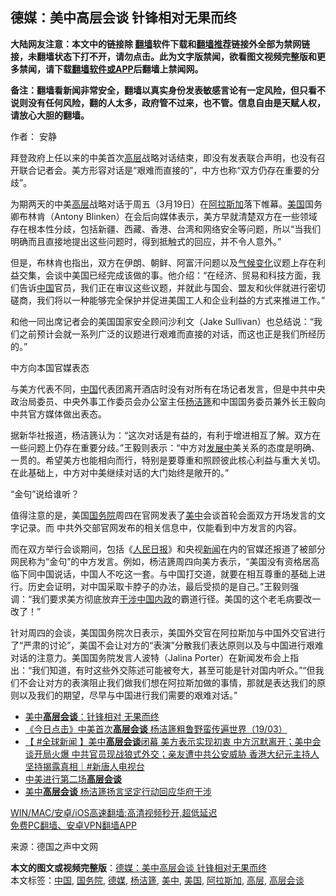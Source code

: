  <h2>德媒：美中高层会谈 针锋相对无果而终</h2> <p class="notice"><b>大陆网友注意：本文中的链接除 <a href="https://github.com/bannedbook/fanqiang" >翻墙</a>软件下载和<a href="https://github.com/killgcd/justmysocks/blob/master/README.md">翻墙推荐</a>链接外全部为禁网链接，未翻墙状态下打不开，请勿点击。此为文字版禁闻，欲看图文视频完整版和更多禁闻，请下载<a href="https://github.com/bannedbook/fanqiang">翻墙软件或APP</a>后翻墙上禁闻网。</p><p>备注：翻墙看新闻非常安全，翻墙以真实身份发表敏感言论有一定风险，但只看不说则没有任何风险，翻的人太多，政府管不过来，也不管。信息自由是天赋人权，请放心大胆的翻墙。</b></p>  <div class="entry"> <p>作者： 安静</p> <p>拜登政府上任以来的中美首次<span class='wp_keywordlink_affiliate'><a href="https://www.bannedbook.org/bnews/ccpdope/" title="中共高层内幕" target="_blank">高层</a></span>战略对话结束，即没有发表联合声明，也没有召开联合记者会。美方形容对话是“艰难而直接的”，中方也称“双方仍存在重要的分歧”。</p> <p>为期两天的中美<a href="https://www.bannedbook.org/bnews/tag/%E9%AB%98%E5%B1%82/" class="st_tag internal_tag" rel="tag" title="标签 高层 下的日志">高层</a>战略对话于周五（3月19日）在<a href="https://www.bannedbook.org/bnews/tag/%e9%98%bf%e6%8b%89%e6%96%af%e5%8a%a0/" class="st_tag internal_tag" rel="tag" title="标签 阿拉斯加 下的日志">阿拉斯加</a>落下帷幕。<a href="https://www.bannedbook.org/bnews/tag/%e7%be%8e%e5%9b%bd/" class="st_tag internal_tag" rel="tag" title="标签 美国 下的日志">美国</a>国务卿布林肯（Antony Blinken）在会后向媒体表示，美方早就清楚双方在一些领域存在根本性分歧，包括新疆、西藏、香港、台湾和网络安全等问题，所以“当我们明确而且直接地提出这些问题时，得到抵触式的回应，并不令人意外。”</p>  <p>但是，布林肯也指出，双方在伊朗、朝鲜、阿富汗问题以及<span class='wp_keywordlink'><a href="https://www.bannedbook.org/bnews/ssgc/20180904/993719.html" title="《魔鬼在统治着我们的世界(23)：环保主义(上)》" target="_blank">气候变化</a></span>议题上存在利益交集，会谈中美国已经完成该做的事。他介绍：“在经济、贸易和科技方面，我们告诉<span class='wp_keywordlink_affiliate'><a href="https://www.bannedbook.org/" title="中国" target="_blank">中国</a></span>官员，我们正在审议这些议题，并就此与国会、盟友和伙伴就进行密切磋商，我们将以一种能够完全保护并促进美国工人和企业利益的方式来推进工作。”</p> <p>和他一同出席记者会的美国国家安全顾问沙利文（Jake Sullivan）也总结说：“我们之前预计会就一系列广泛的议题进行艰难而直接的对话，而这也正是我们所经历的。”</p> <p>中方向本国官媒表态</p>  <p>与美方代表不同，<a href="https://www.bannedbook.org/bnews/tag/%E4%B8%AD%E5%9B%BD/" class="st_tag internal_tag" rel="tag" title="标签 中国 下的日志">中国</a>代表团离开酒店时没有对所有在场记者发言，但是中共中央政治局委员、中央外事工作委员会办公室主任<a href="https://www.bannedbook.org/bnews/tag/%e6%9d%a8%e6%b4%81%e7%af%aa/" class="st_tag internal_tag" rel="tag" title="标签 杨洁篪 下的日志">杨洁篪</a>和中国国务委员兼外长王毅向中共官方媒体做出表态。</p> <p>据新华社报道，杨洁篪认为：“这次对话是有益的，有利于增进相互了解。双方在一些问题上仍存在重要分歧。”王毅则表示：“中方对<span class='wp_keywordlink'><a href="https://www.bannedbook.org/forum11/topic335.html" title="禁片：发展中出现的问题，只能靠发展解决？" target="_blank">发展中</a></span>美关系的态度是明确、一贯的。希望美方也能相向而行，特别是要尊重和照顾彼此核心利益与重大关切。在此基础上，中方对中美继续对话的大门始终是敞开的。”</p> <p>“金句”说给谁听？</p>  <p>值得注意的是，美国<a href="https://www.bannedbook.org/bnews/tag/%e5%9b%bd%e5%8a%a1%e9%99%a2/" class="st_tag internal_tag" rel="tag" title="标签 国务院 下的日志">国务院</a>周四在官网发表了<a href="https://www.bannedbook.org/bnews/tag/%e7%be%8e%e4%b8%ad/" class="st_tag internal_tag" rel="tag" title="标签 美中 下的日志">美中</a>会谈首轮会面双方开场发言的文字记录。而 中共外交部官网发布的相关信息中，仅能看到中方发言的内容。</p> <p>而在双方举行会谈期间，包括《<span class='wp_keywordlink'><a href="https://www.bannedbook.org/forum2/topic109.html" title="透视人民日报" target="_blank">人民日报</a></span>》和央视<span class='wp_keywordlink_affiliate'><a href="https://www.bannedbook.org/" title="新闻">新闻</a></span>在内的官媒还报道了被部分网民称为“金句”的中方发言。例如，杨洁篪周四向美方表示，“美国没有资格居高临下同中国说话，中国人不吃这一套。与中国打交道，就要在相互尊重的基础上进行。历史会证明，对中国采取卡脖子的办法，最后受损的是自己。”王毅则强调：“我们要求美方彻底放弃<span class='wp_keywordlink'><a href="https://www.bannedbook.org/forum11/topic305.html" title="禁片：干涉中国内政" target="_blank">干涉中国内政</a></span>的霸道行径。美国的这个老毛病要改一改了！”</p> <p>针对周四的会谈，美国国务院次日表示，美国外交官在阿拉斯加与中国外交官进行了“严肃的讨论”，美国不会让对方的“表演”分散我们表达原则以及与中国进行艰难对话的注意力。美国国务院发言人波特（Jalina Porter）在新闻发布会上指出：“我们知道，有时这些外交陈述可能被夸大，甚至可能是针对国内听众。”“但我们不会让对方的表演阻止我们做我们想在阿拉斯加做的事情，那就是表达我们的原则以及我们的期望，尽早与中国进行我们需要的艰难对话。”</p>  <ul class='op-related-articles' title='相关阅读'> <li><a href='https://www.bannedbook.org/bnews/baitai/20210320/1509193.html' target='_blank'>美中<b>高层会谈</b>：针锋相对 无果而终</a></li> <li><a href='https://www.bannedbook.org/bnews/bannedvideo/20210320/1508858.html' target='_blank'>《今日点击》中美首次<b>高层会谈</b> 杨洁篪粗鲁野蛮传遍世界（19/03）</a></li> <li><a href='https://www.bannedbook.org/bnews/bannedvideo/20210320/1508779.html' target='_blank'>【 #全球新闻 】美中<b>高层会谈</b>闭幕 美方表示实现初衷 中方沉默离开；美中会谈开局火爆 中共官员现战狼式外交；亲友遭中共公安威胁 香港大纪元主持人坚持揭露真相｜#新唐人电视台</a></li> <li><a href='https://www.bannedbook.org/bnews/baitai/20210319/1508394.html' target='_blank'>中美进行第二场<b>高层会谈</b></a></li> <li><a href='https://www.bannedbook.org/bnews/baitai/20210319/1508164.html' target='_blank'>美中<b>高层会谈</b> 杨洁篪扬言坚定行动回应华府干涉</a></li> </ul> <p class="texttj"> <a href="https://github.com/bannedbook/fanqiang/wiki/V2ray%E6%9C%BA%E5%9C%BA" target="_blank">WIN/MAC/安卓/iOS高速翻墙:高清视频秒开,超低延迟</a><br/> <a href="https://github.com/bannedbook/fanqiang/wiki/%E7%A6%81%E9%97%BB%E7%BD%91%E5%AE%89%E5%8D%93%E7%BF%BB%E5%A2%99%E6%96%B0%E9%97%BBAPP" target="_blank">免费PC翻墙、安卓VPN翻墙APP</a></p><p> 来源：德国之声中文网 </p><a name='sharetosocial'></a>       <div><b>本文的图文或视频完整版</b>：<a href='https://www.bannedbook.org/bnews/comments/20210321/1509341.html'>德媒：美中高层会谈 针锋相对无果而终</a></div>  </div><!--END ENTRY--> <div class="postfooter"> <div>本文标签：<a href="https://www.bannedbook.org/bnews/tag/%E4%B8%AD%E5%9B%BD/" rel="tag">中国</a>, <a href="https://www.bannedbook.org/bnews/tag/%e5%9b%bd%e5%8a%a1%e9%99%a2/" rel="tag">国务院</a>, <a href="https://www.bannedbook.org/bnews/tag/%e5%be%b7%e5%aa%92/" rel="tag">德媒</a>, <a href="https://www.bannedbook.org/bnews/tag/%e6%9d%a8%e6%b4%81%e7%af%aa/" rel="tag">杨洁篪</a>, <a href="https://www.bannedbook.org/bnews/tag/%e7%be%8e%e4%b8%ad/" rel="tag">美中</a>, <a href="https://www.bannedbook.org/bnews/tag/%e7%be%8e%e5%9b%bd/" rel="tag">美国</a>, <a href="https://www.bannedbook.org/bnews/tag/%e9%98%bf%e6%8b%89%e6%96%af%e5%8a%a0/" rel="tag">阿拉斯加</a>, <a href="https://www.bannedbook.org/bnews/tag/%E9%AB%98%E5%B1%82/" rel="tag">高层</a>, <a href="https://www.bannedbook.org/bnews/tag/%E9%AB%98%E5%B1%82%E4%BC%9A%E8%B0%88/" rel="tag">高层会谈</a></div>  </div><!--END POSTFOOTER--> 